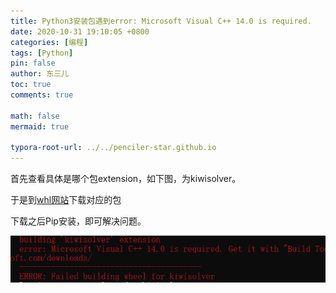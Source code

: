 ```yaml
---
title: Python3安装包遇到error: Microsoft Visual C++ 14.0 is required.
date: 2020-10-31 19:10:05 +0800
categories: [编程]
tags: [Python]
pin: false
author: 东三儿
toc: true
comments: true

math: false
mermaid: true

typora-root-url: ../../penciler-star.github.io
---
```


首先查看具体是哪个包extension，如下图，为kiwisolver。

于是到[whl网站](https://www.lfd.uci.edu/~gohlke/pythonlibs/#twisted)下载对应的包

下载之后Pip安装，即可解决问题。

![19898939-02458713d5b1a1d7](/assets/blog_res/2020-10-31-post202010311.assets/19898939-02458713d5b1a1d7.png)